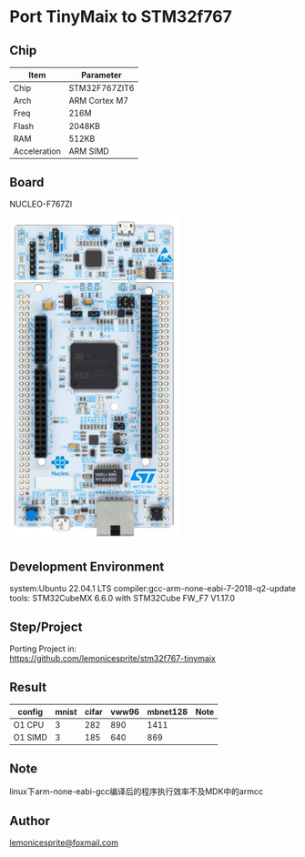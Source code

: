 # Port TinyMaix to STM32f767

## Chip
| Item         | Parameter     |
| ------------ | ------------- |
| Chip         | STM32F767ZIT6 |
| Arch         | ARM Cortex M7 |
| Freq         | 216M          |
| Flash        | 2048KB        |
| RAM          | 512KB         |
| Acceleration | ARM SIMD      |

## Board
NUCLEO-F767ZI  

<a href="assets/STM32f767ZI.png"><img width=300 src="assets/STM32f767ZI.png"/></a>



## Development Environment
system:Ubuntu 22.04.1 LTS
compiler:gcc-arm-none-eabi-7-2018-q2-update
tools: STM32CubeMX 6.6.0 with STM32Cube FW_F7 V1.17.0

## Step/Project


Porting Project in:   
https://github.com/lemonicesprite/stm32f767-tinymaix


## Result
| config  | mnist | cifar | vww96 | mbnet128 | Note |
| ------- | ----- | ----- | ----- | -------- | ---- |
| O1 CPU  | 3     | 282   | 890   | 1411     |      |
| O1 SIMD | 3     | 185   | 640   | 869      |      |


## Note
linux下arm-none-eabi-gcc编译后的程序执行效率不及MDK中的armcc


## Author
lemonicesprite@foxmail.com
